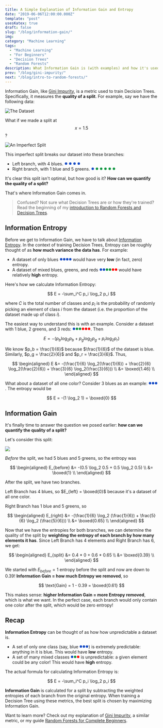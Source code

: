```yaml
---
title: A Simple Explanation of Information Gain and Entropy
date: "2019-06-06T12:00:00.000Z"
template: "post"
usesKatex: true
draft: false
slug: "/blog/information-gain/"
img:
category: "Machine Learning"
tags:
  - "Machine Learning"
  - "For Beginners"
  - "Decision Trees"
  - "Random Forests"
description: What Information Gain is (with examples) and how it's used to train Decision Trees.
prev: "/blog/gini-impurity/"
next: "/blog/intro-to-random-forests/"
---
```


<style>
.inline-point {
  margin: 2px 1px;
  width: 8px;
  height: 8px;
  border-radius: 4px;
  display: inline-block;
}
.inline-point.blue {
  background-color: #164BC5;
}
.inline-point.green {
  background-color: #0F9640;
}
.inline-point.red {
  background-color: red;
}
</style>

Information Gain, like [Gini Impurity](/blog/gini-impurity/), is a metric used to train Decision Trees. Specifically, it measures the **quality of a split**. For example, say we have the following data:

![The Dataset](./media-link/gini-impurity-post/dataset.svg)

What if we made a split at $$x = 1.5$$?

![An Imperfect Split](./media-link/gini-impurity-post/dataset-imperfect-split.svg)

This imperfect split breaks our dataset into these branches:

- Left branch, with 4 blues. <span class="inline-point blue"></span> <span class="inline-point blue"></span> <span class="inline-point blue"></span> <span class="inline-point blue"></span>
- Right branch, with 1 blue and 5 greens. <span class="inline-point blue"></span> <span class="inline-point green"></span> <span class="inline-point green"></span> <span class="inline-point green"></span> <span class="inline-point green"></span> <span class="inline-point green"></span>

It's clear this split isn't optimal, but how good is it? **How can we quantify the quality of a split?**

That's where Information Gain comes in.

> Confused? Not sure what Decision Trees are or how they're trained? Read the beginning of my [introduction to Random Forests and Decision Trees](/blog/intro-to-random-forests/).

## Information Entropy

Before we get to Information Gain, we have to talk about [Information Entropy](https://en.wikipedia.org/wiki/Entropy_(information_theory)). In the context of training Decision Trees, Entropy can be roughly thought of as **how much variance the data has**. For example:

- A dataset of only blues <span class="inline-point blue"></span><span class="inline-point blue"></span><span class="inline-point blue"></span><span class="inline-point blue"></span> would have very **low** (in fact, zero) entropy.
- A dataset of mixed blues, greens, and reds <span class="inline-point blue"></span><span class="inline-point blue"></span><span class="inline-point green"></span><span class="inline-point green"></span><span class="inline-point red"></span><span class="inline-point red"></span> would have relatively **high** entropy.

Here's how we calculate Information Entropy:

$$
E = -\sum_i^C p_i \log_2 p_i
$$

where $C$ is the total number of classes and $p_i$ is the probability of randomly picking an element of class $i$ from the dataset (i.e. the proportion of the dataset made up of class $i$).

The easiest way to understand this is with an example. Consider a dataset with 1 blue, 2 greens, and 3 reds: <span class="inline-point blue"></span><span class="inline-point green"></span><span class="inline-point green"></span><span class="inline-point red"></span><span class="inline-point red"></span><span class="inline-point red"></span>. Then

$$
E = -(p_b \log_2 p_b + p_g \log_2 p_g + p_r \log_2 p_r)
$$

We know $p_b = \frac{1}{6}$ because $\frac{1}{6}$ of the dataset is blue. Similarly, $p_g = \frac{2}{6}$ and $p_r = \frac{3}{6}$. Thus,

$$
\begin{aligned}
E &= -(\frac{1}{6} \log_2(\frac{1}{6}) + \frac{2}{6} \log_2(\frac{2}{6}) + \frac{3}{6} \log_2(\frac{3}{6})) \\
&= \boxed{1.46} \\
\end{aligned}
$$

What about a dataset of all one color? Consider 3 blues as an example: <span class="inline-point blue"></span><span class="inline-point blue"></span><span class="inline-point blue"></span>. The entropy would be

$$
E = -(1 \log_2 1) = \boxed{0}
$$

## Information Gain

It's finally time to answer the question we posed earlier: **how can we quantify the quality of a split?**

Let's consider this split:

![](./media-link/gini-impurity-post/dataset-imperfect-split.svg)

_Before_ the split, we had 5 blues and 5 greens, so the entropy was

$$
\begin{aligned}
E_{before} &= -(0.5 \log_2 0.5 + 0.5 \log_2 0.5) \\
&= \boxed{1} \\
\end{aligned}
$$

After the split, we have two branches.

Left Branch has 4 blues, so $E_{left} = \boxed{0}$ because it's a dataset of all one color.

Right Branch has 1 blue and 5 greens, so

$$
\begin{aligned}
E_{right} &= -(\frac{1}{6} \log_2 (\frac{1}{6}) + \frac{5}{6} \log_2 (\frac{5}{6})) \\
&= \boxed{0.65} \\
\end{aligned}
$$

Now that we have the entropies for both branches, we can determine the quality of the split by **weighting the entropy of each branch by how many elements it has**. Since Left Branch has 4 elements and Right Branch has 6, we get:

$$
\begin{aligned}
E_{split} &= 0.4 * 0 + 0.6 * 0.65 \\
&= \boxed{0.39} \\
\end{aligned}
$$

We started with $E_{before} = 1$ entropy before the split and now are down to $0.39$! **Information Gain = how much Entropy we removed**, so

$$
\text{Gain} = 1 - 0.39 = \boxed{0.61}
$$

This makes sense: **higher Information Gain = more Entropy removed**, which is what we want. In the perfect case, each branch would only contain one color after the split, which would be zero entropy!

## Recap

**Information Entropy** can be thought of as how how unpredictable a dataset is.

- A set of only one class (say, blue <span class="inline-point blue"></span><span class="inline-point blue"></span><span class="inline-point blue"></span>) is extremely predictable: anything in it is blue. This would have **low** entropy.
- A set of many mixed classes <span class="inline-point blue"></span><span class="inline-point green"></span><span class="inline-point red"></span> is unpredictable: a given element could be any color! This would have **high** entropy.

The actual formula for calculating Information Entropy is:

$$
E = -\sum_i^C p_i \log_2 p_i
$$

**Information Gain** is calculated for a split by subtracting the weighted entropies of each branch from the original entropy. When training a Decision Tree using these metrics, the best split is chosen by maximizing Information Gain.

Want to learn more? Check out my explanation of [Gini Impurity](/blog/gini-impurity/), a similar metric, or my guide [Random Forests for Complete Beginners](/blog/intro-to-random-forests/).
